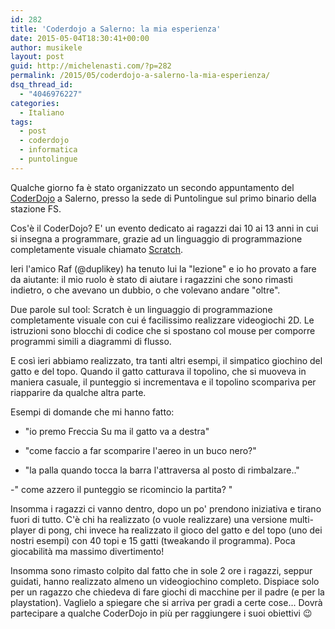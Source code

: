 ```yaml
---
id: 282
title: 'Coderdojo a Salerno: la mia esperienza'
date: 2015-05-04T18:30:41+00:00
author: musikele
layout: post
guid: http://michelenasti.com/?p=282
permalink: /2015/05/coderdojo-a-salerno-la-mia-esperienza/
dsq_thread_id:
  - "4046976227"
categories:
  - Italiano
tags:
  - post
  - coderdojo
  - informatica
  - puntolingue
---
```

Qualche giorno fa è stato organizzato un secondo appuntamento del [CoderDojo](http://www.coderdojoitalia.org/) a Salerno, presso la sede di Puntolingue sul primo binario della stazione FS.

Cos'è il CoderDojo? E' un evento dedicato ai ragazzi dai 10 ai 13 anni in cui si insegna a programmare, grazie ad un linguaggio di programmazione completamente visuale chiamato [Scratch](https://scratch.mit.edu/).

Ieri l'amico Raf (@duplikey) ha tenuto lui la "lezione" e io ho provato a fare da aiutante: il mio ruolo è stato di aiutare i ragazzini che sono rimasti indietro, o che avevano un dubbio, o che volevano andare "oltre".

Due parole sul tool: Scratch è un linguaggio di programmazione completamente visuale con cui é facilissimo realizzare videogiochi 2D. Le istruzioni sono blocchi di codice che si spostano col mouse per comporre programmi simili a diagrammi di flusso.

E così ieri abbiamo realizzato, tra tanti altri esempi, il simpatico giochino del gatto e del topo. Quando il gatto catturava il topolino, che si muoveva in maniera casuale, il punteggio si incrementava e il topolino scompariva per riapparire da qualche altra parte.

Esempi di domande che mi hanno fatto:
  
- "io premo Freccia Su ma il gatto va a destra"
  
- "come faccio a far scomparire l'aereo in un buco nero?"
  
- "la palla quando tocca la barra l'attraversa al posto di rimbalzare.."
  
-" come azzero il punteggio se ricomincio la partita? "

Insomma i ragazzi ci vanno dentro, dopo un po' prendono iniziativa e tirano fuori di tutto. C'è chi ha realizzato (o vuole realizzare)  una versione multi-player di pong, chi invece ha realizzato il gioco del gatto e del topo (uno dei nostri esempi) con 40 topi e 15 gatti (tweakando il programma). Poca giocabilità ma massimo divertimento!

Insomma sono rimasto colpito dal fatto che in sole 2 ore i ragazzi, seppur guidati, hanno realizzato almeno un videogiochino completo. Dispiace solo per un ragazzo che chiedeva di fare giochi di macchine per il padre (e per la playstation). Vaglielo a spiegare che si arriva per gradi a certe cose... Dovrà partecipare a qualche CoderDojo in più per raggiungere i suoi obiettivi 😉